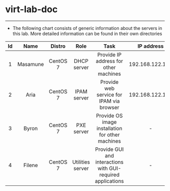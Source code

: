 # virt-lab-doc
---
- The following chart consists of generic information about the servers in this lab. More detailed information can be found in their own directories

| Id | Name | Distro | Role | Task | IP address | Domain |
| :---: | :---: | :---: | :---: | :---: | :---: | :---: |
| 1 | Masamune | CentOS 7 | DHCP server | Provide IP address for other machines | 192.168.122.118 | - |
| 2 | Aria | CentOS 7 | IPAM server | Provide web service for IPAM via browser | 192.168.122.147 | aria OR 192.168.122.147 |
| 3 | Byron | CentOS 7 | PXE server | Provide OS image installation for other machines | - | - |
| 4 | Filene | CentOS 7 | Utilities server | Provide GUI and interactions with GUI-required applications | - | - |
